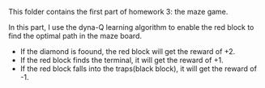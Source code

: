 This folder contains the first part of homework 3: the maze game. 

In this part, I use the dyna-Q learning algorithm to enable the red block to find the optimal path in the maze board. 
- If the diamond is foound, the red block will get the reward of +2.
- If the red block finds the terminal, it will get the reward of +1.
- If the red block falls into the traps(black block), it will get the reward of -1.

